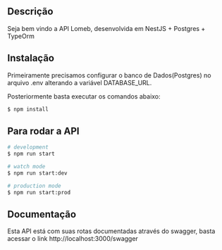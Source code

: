 ## Descrição
Seja bem vindo a API Lomeb,
desenvolvida em NestJS + Postgres + TypeOrm

## Instalação

Primeiramente precisamos configurar o banco de Dados(Postgres)
no arquivo .env alterando a variável DATABASE_URL.

Posteriormente basta executar os comandos abaixo:

```bash
$ npm install
```

## Para rodar a API

```bash
# development
$ npm run start

# watch mode
$ npm run start:dev

# production mode
$ npm run start:prod
```

## Documentação 

Esta API está com suas rotas documentadas através do swagger,
basta acessar o link http://localhost:3000/swagger


